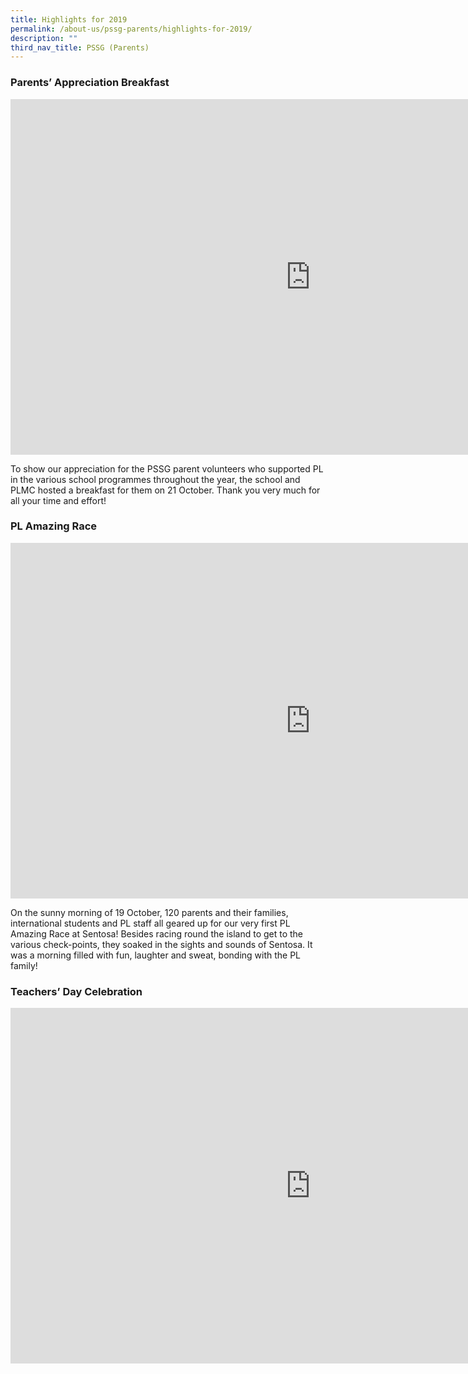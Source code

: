 ```yaml
---
title: Highlights for 2019
permalink: /about-us/pssg-parents/highlights-for-2019/
description: ""
third_nav_title: PSSG (Parents)
---
```

### Parents’ Appreciation Breakfast

<iframe src="https://docs.google.com/presentation/d/e/2PACX-1vTbLRUucoD5knZgoOiQe15gCNOziH2kOdFvhgW3IF1M2mLmH8cgXzytMgdNBpRb3_uqMKv5pO63uA4P/embed?start=true&amp;loop=true&amp;delayms=3000" frameborder="0" width="960" height="569" allowfullscreen="true"></iframe>

To show our appreciation for the PSSG parent volunteers who supported PL in the various school programmes throughout the year, the school and PLMC hosted a breakfast for them on 21 October. Thank you very much for all your time and effort!

### PL Amazing Race

<iframe allowfullscreen="true" height="569" width="960" frameborder="0" src="https://docs.google.com/presentation/d/e/2PACX-1vRWVqH9q6YFt8lCynAVejvEuXtAP2DQk9TOmdBpYMPCnrT-sXP4EnfRC6CYjQZCsuUcePlTG5uTZSM5/embed?start=true&amp;loop=true&amp;delayms=3000"></iframe>

On the sunny morning of 19 October, 120 parents and their families, international students and PL staff all geared up for our very first PL Amazing Race at Sentosa! Besides racing round the island to get to the various check-points, they soaked in the sights and sounds of Sentosa. It was a morning filled with fun, laughter and sweat, bonding with the PL family!

### Teachers’ Day Celebration

<iframe allowfullscreen="true" height="569" width="960" frameborder="0" src="https://docs.google.com/presentation/d/e/2PACX-1vTEtOrL9yjNQe2p3pmsUYJFQwqdTODfeR9DMh4JR1QqysqifwxLXVPKCfG4d-yhaEEDL6zNt0aui_oJ/embed?start=true&amp;loop=true&amp;delayms=3000"></iframe>